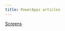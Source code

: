 ```yaml
---
title: PowerApps articles
---
```


[Screens](/github.com/MicrosoftDocs/powerapps-docs/blob/live/powerapps-docs/maker/canvas-apps/add-screen-context-variables.md)
